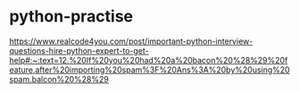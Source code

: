 # python-practise

https://www.realcode4you.com/post/important-python-interview-questions-hire-python-expert-to-get-help#:~:text=12.%20If%20you%20had%20a%20bacon%20%28%29%20feature,after%20importing%20spam%3F%20Ans%3A%20by%20using%20spam.balcon%20%28%29
